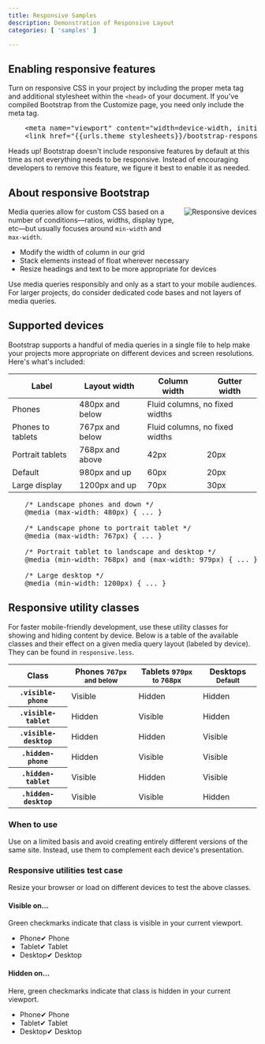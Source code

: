 ```yaml
---
title: Responsive Samples
description: Demonstration of Responsive Layout
categories: [ 'samples' ]

---
```


<!-- Responsive design ================================================== -->
<section id="responsive">

  <h2>Enabling responsive features</h2>
  <p>Turn on responsive CSS in your project by including the proper meta tag and additional stylesheet within the <code>&lt;head&gt;</code> of your document. If you've compiled Bootstrap from the Customize page, you need only include the meta tag.</p>
          
<pre class="prettyprint linenums">
    &lt;meta name="viewport" content="width=device-width, initial-scale=1.0"&gt;
    &lt;link href="{{urls.theme_stylesheets}}/bootstrap-responsive.css" rel="stylesheet"&gt;
</pre>

  <p><span class="label label-info">Heads up!</span>  Bootstrap doesn't include responsive features by default at this time as not everything needs to be responsive. Instead of encouraging developers to remove this feature, we figure it best to enable it as needed.</p>

  <h2>About responsive Bootstrap</h2>
  <img src="{{urls.media}}/responsive-illustrations.png" alt="Responsive devices" style="float: right; margin: 0 0 20px 20px;">
  <p>Media queries allow for custom CSS based on a number of conditions&mdash;ratios, widths, display type, etc&mdash;but usually focuses around <code>min-width</code> and <code>max-width</code>.</p>
  <ul>
    <li>Modify the width of column in our grid</li>
    <li>Stack elements instead of float wherever necessary</li>
    <li>Resize headings and text to be more appropriate for devices</li>
  </ul>
  <p>Use media queries responsibly and only as a start to your mobile audiences. For larger projects, do consider dedicated code bases and not layers of media queries.</p>

  <h2>Supported devices</h2>
  <p>Bootstrap supports a handful of media queries in a single file to help make your projects more appropriate on different devices and screen resolutions. Here's what's included:</p>
  <table class="table table-bordered table-striped">
    <thead>
      <tr>
        <th>Label</th>
        <th>Layout width</th>
        <th>Column width</th>
        <th>Gutter width</th>
      </tr>
    </thead>
    <tbody>
      <tr>
        <td>Phones</td>
        <td>480px and below</td>
        <td class="muted" colspan="2">Fluid columns, no fixed widths</td>
      </tr>
      <tr>
        <td>Phones to tablets</td>
        <td>767px and below</td>
        <td class="muted" colspan="2">Fluid columns, no fixed widths</td>
      </tr>
      <tr>
        <td>Portrait tablets</td>
        <td>768px and above</td>
        <td>42px</td>
        <td>20px</td>
      </tr>
      <tr>
        <td>Default</td>
        <td>980px and up</td>
        <td>60px</td>
        <td>20px</td>
      </tr>
      <tr>
        <td>Large display</td>
        <td>1200px and up</td>
        <td>70px</td>
        <td>30px</td>
      </tr>
    </tbody>
  </table>
  
<pre class="prettyprint linenums">
    /* Landscape phones and down */
    @media (max-width: 480px) { ... }
    
    /* Landscape phone to portrait tablet */
    @media (max-width: 767px) { ... }
    
    /* Portrait tablet to landscape and desktop */
    @media (min-width: 768px) and (max-width: 979px) { ... }
    
    /* Large desktop */
    @media (min-width: 1200px) { ... }
</pre>


  <h2>Responsive utility classes</h2>
  <p>For faster mobile-friendly development, use these utility classes for showing and hiding content by device. Below is a table of the available classes and their effect on a given media query layout (labeled by device). They can be found in <code>responsive.less</code>.</p>
  <table class="table table-bordered table-striped responsive-utilities">
    <thead>
      <tr>
        <th>Class</th>
        <th>Phones <small>767px and below</small></th>
        <th>Tablets <small>979px to 768px</small></th>
        <th>Desktops <small>Default</small></th>
      </tr>
    </thead>
    <tbody>
      <tr>
        <th><code>.visible-phone</code></th>
        <td class="is-visible">Visible</td>
        <td class="is-hidden">Hidden</td>
        <td class="is-hidden">Hidden</td>
      </tr>
      <tr>
        <th><code>.visible-tablet</code></th>
        <td class="is-hidden">Hidden</td>
        <td class="is-visible">Visible</td>
        <td class="is-hidden">Hidden</td>
      </tr>
      <tr>
        <th><code>.visible-desktop</code></th>
        <td class="is-hidden">Hidden</td>
        <td class="is-hidden">Hidden</td>
        <td class="is-visible">Visible</td>
      </tr>
      <tr>
        <th><code>.hidden-phone</code></th>
        <td class="is-hidden">Hidden</td>
        <td class="is-visible">Visible</td>
        <td class="is-visible">Visible</td>
      </tr>
      <tr>
        <th><code>.hidden-tablet</code></th>
        <td class="is-visible">Visible</td>
        <td class="is-hidden">Hidden</td>
        <td class="is-visible">Visible</td>
      </tr>
      <tr>
        <th><code>.hidden-desktop</code></th>
        <td class="is-visible">Visible</td>
        <td class="is-visible">Visible</td>
        <td class="is-hidden">Hidden</td>
      </tr>
    </tbody>
  </table>

  <h3>When to use</h3>
  <p>Use on a limited basis and avoid creating entirely different versions of the same site. Instead, use them to complement each device's presentation.</p>

  <h3>Responsive utilities test case</h3>
  <p>Resize your browser or load on different devices to test the above classes.</p>
  <h4>Visible on...</h4>
  <p>Green checkmarks indicate that class is visible in your current viewport.</p>
  <ul class="responsive-utilities-test">
    <li>Phone<span class="visible-phone">&#10004; Phone</span></li>
    <li>Tablet<span class="visible-tablet">&#10004; Tablet</span></li>
    <li>Desktop<span class="visible-desktop">&#10004; Desktop</span></li>
  </ul>
  <h4>Hidden on...</h4>
  <p>Here, green checkmarks indicate that class is hidden in your current viewport.</p>
  <ul class="responsive-utilities-test hidden-on">
    <li>Phone<span class="hidden-phone">&#10004; Phone</span></li>
    <li>Tablet<span class="hidden-tablet">&#10004; Tablet</span></li>
    <li>Desktop<span class="hidden-desktop">&#10004; Desktop</span></li>
  </ul>

</section>